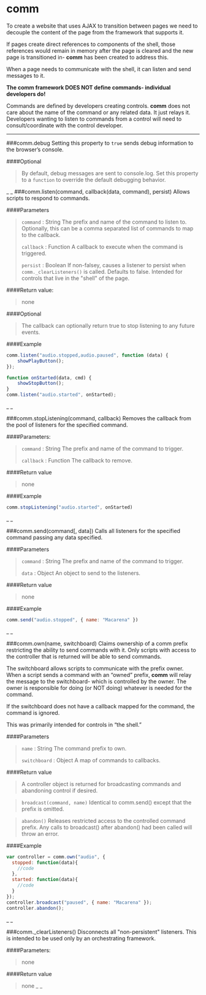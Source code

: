# comm

To create a website that uses AJAX to transition between pages we need to decouple the content of the page from the framework that supports it.

If pages create direct references to components of the shell, those references would remain in memory after the page is cleared and the new page is transitioned in- **comm** has been created to address this.

When a page needs to communicate with the shell, it can listen and send messages to it.

**The comm framework DOES NOT define commands- individual developers do!**

Commands are defined by developers creating controls. **comm** does not care about the name of the command or any related data. It just relays it. Developers wanting to listen to commands from a control will need to consult/coordinate with the control developer.

---


###comm.debug
Setting this property to `true` sends debug information to the browser’s console.

####Optional
>By default, debug messages are sent to console.log. Set this property to a `function` to override the default debugging behavior.

_
_
###comm.listen(command, callback(data, command), persist)
Allows scripts to respond to commands.

####Parameters
>`command` : String
>The prefix and name of the command to listen to. Optionally, this can be a comma separated list of commands to map to the callback.
>
>`callback` : Function
>A callback to execute when the command is triggered.
>
>`persist` : Boolean
> If non-falsey, causes a listener to persist when `comm._clearListeners()` is called. Defaults to false. Intended for controls that live in the "shell" of the page.

####Return value:
>none

####Optional
>The callback can optionally return true to stop listening to any future events.

####Example
```javascript
comm.listen("audio.stopped,audio.paused", function (data) {
    showPlayButton();
});

function onStarted(data, cmd) {
    showStopButton();
}
comm.listen("audio.started", onStarted);
```
_
_

###comm.stopListening(command, callback)
Removes the callback from the pool of listeners for the specified command.

####Parameters:
>`command` : String
>The prefix and name of the command to trigger.
>
>`callback` : Function
>The callback to remove.

####Return value
>none

####Example
```javascript
comm.stopListening("audio.started", onStarted)
```
_
_

###comm.send(command[, data])
Calls all listeners for the specified command passing any data specified.

####Parameters
>`command` : String
>The prefix and name of the command to trigger.
>
>`data` : Object
>An object to send to the listeners.

####Return value
>none

####Example
```javascript
comm.send("audio.stopped", { name: "Macarena" })
```
_
_

###comm.own(name, switchboard)
Claims ownership of a comm prefix restricting the ability to send commands with it. Only scripts with access to the controller that is returned will be able to send commands.

The switchboard allows scripts to communicate with the prefix owner. When a script sends a command with an “owned” prefix, **comm** will relay the message to the switchboard- which is controlled by the owner. The owner is responsible for doing (or NOT doing) whatever is needed for the command.

If the switchboard does not have a callback mapped for the command, the command is ignored.

This was primarily intended for controls in “the shell.”

####Parameters
>`name` : String
>The command prefix to own. 
>
>`switchboard` : Object
>A map of commands to callbacks.

####Return value
>A controller object is returned for broadcasting commands and abandoning control if desired.

>`broadcast(command, name)`
>Identical to comm.send() except that the prefix is omitted. 

>`abandon()`
>Releases restricted access to the controlled command prefix. Any calls to broadcast() after abandon() had been called will throw an error.

####Example
```javascript
var controller = comm.own("audio", {
  stopped: function(data){
    //code
  },
  started: function(data){
    //code
  }
});
controller.broadcast("paused", { name: "Macarena" });
controller.abandon();
```
_
_

###comm._clearListeners()
Disconnects all "non-persistent" listeners. This is intended to be used only by an orchestrating framework.

####Parameters:
>none

####Return value
>none
_
_
